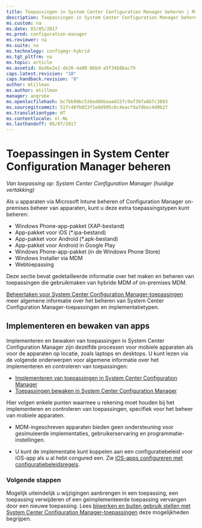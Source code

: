 ```yaml
---
title: Toepassingen in System Center Configuration Manager beheren | Microsoft Docs
description: Toepassingen in System Center Configuration Manager beheren.
ms.custom: na
ms.date: 03/05/2017
ms.prod: configuration-manager
ms.reviewer: na
ms.suite: na
ms.technology: configmgr-hybrid
ms.tgt_pltfrm: na
ms.topic: article
ms.assetid: 8adbe2e2-de26-4a80-8bbd-a5f34b8bac79
caps.latest.revision: "18"
caps.handback.revision: "0"
author: mtillman
ms.author: mtillman
manager: angrobe
ms.openlocfilehash: bc7bb99bc526ed0bbaaad15fc9af39fa8b7c3893
ms.sourcegitcommit: 51fc48fb023f1e8d995c6c4eacfda7dbec4d0b2f
ms.translationtype: HT
ms.contentlocale: nl-NL
ms.lasthandoff: 08/07/2017
---
```

# <a name="manage-applications-in-system-center-configuration-manager"></a>Toepassingen in System Center Configuration Manager beheren

*Van toepassing op: System Center Configuration Manager (huidige vertakking)*

Als u apparaten via Microsoft Intune beheren of Configuration Manager on-premises beheer van apparaten, kunt u deze extra toepassingstypen kunt beheren:
- Windows Phone-app-pakket (XAP-bestand)
- App-pakket voor iOS (*.ipa-bestand)
- App-pakket voor Android (*.apk-bestand)
- App-pakket voor Android in Google Play
- Windows Phone-app-pakket (in de Windows Phone Store)
- Windows Installer via MDM
- Webtoepassing

Deze sectie bevat gedetailleerde informatie over het maken en beheren van toepassingen die gebruikmaken van hybride MDM of on-premises MDM.

[Beheertaken voor System Center Configuration Manager-toepassingen](../../apps/deploy-use/management-tasks-applications.md) meer algemene informatie over het beheren van System Center Configuration Manager-toepassingen en implementatietypen.

## <a name="deploying-and-monitoring-apps"></a>Implementeren en bewaken van apps

Implementeren en bewaken van toepassingen in System Center Configuration Manager zijn dezelfde processen voor mobiele apparaten als voor de apparaten op locatie, zoals laptops en desktops. U kunt lezen via de volgende onderwerpen voor algemene informatie over het implementeren en controleren van toepassingen:

- [Implementeren van toepassingen in System Center Configuration Manager](../../apps/deploy-use/deploy-applications.md)
- [Toepassingen bewaken in System Center Configuration Manager](../../apps/deploy-use/monitor-applications-from-the-console.md)

Hier volgen enkele punten waarmee u rekening moet houden bij het implementeren en controleren van toepassingen, specifiek voor het beheer van mobiele apparaten.

- MDM-ingeschreven apparaten bieden geen ondersteuning voor gesimuleerde implementaties, gebruikerservaring en programmatie-instellingen.

- U kunt de implementatie kunt koppelen aan een configuratiebeleid voor iOS-app als u al hebt congured een. Zie [iOS-apps configureren met configuratiebeleidsregels](configure-ios-apps-with-app-configuration-policies.md).

### <a name="next-steps"></a>Volgende stappen

Mogelijk uiteindelijk u wijzigingen aanbrengen in een toepassing, een toepassing verwijderen of een geïmplementeerde toepassing vervangen door een nieuwe toepassing. Lees [bijwerken en buiten gebruik stellen met System Center Configuration Manager-toepassingen](../../apps/deploy-use/update-and-retire-applications.md) deze mogelijkheden begrijpen.
